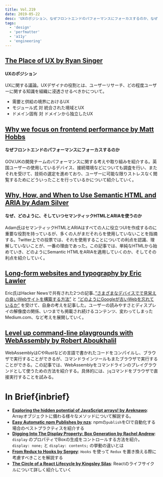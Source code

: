 ```yaml
---
title: Vol.219
date: 2019-05-22
desc: 'UXのポジション、なぜフロントエンドのパフォーマンスにフォーカスするのか、なぜ、どのように、そしていつセマンティックHTMLとARIAを使うのか'
tags:
  - 'design'
  - 'perfmatter'
  - 'a11y'
  - 'engineering'
---
```


## [The Place of UX by Ryan Singer](https://m.signalvnoise.com/the-place-of-ux/)

#### UXのポジション

UXに関する議論。UXデザイナの役割とは、ユーザーリサーチ、どの程度ユーザーに関する知識を組織に浸透させるべきかについて。

- 需要と供給の境界におけるUX
- モジュール式 対 統合された境域とUX
- ドメイン固有 対 ドメインから独立したUX

## [Why we focus on frontend performance by Matt Hobbs](https://technology.blog.gov.uk/2019/04/18/why-we-focus-on-frontend-performance/)

#### なぜフロントエンドのパフォーマンスにフォーカスするのか

GOV.UKの開発チームのパフォーマンスに関する考えや取り組みを紹介する。英国ユーザーの使用しているデバイス、接続環境などについても調査を行い、またそれを受けて、技術の選定を進めており、ユーザーに可能な限りストレスなく閲覧するためにどういったことを行っているかについて紹介していく。

## [Why, How, and When to Use Semantic HTML and ARIA by Adam Silver](https://css-tricks.com/why-how-and-when-to-use-semantic-html-and-aria/)

#### なぜ、どのように、そしていつセマンティックHTMLとARIAを使うのか

Adam氏はセマンティックHTMLとARIAはすべての人に役立つUIを作成するのに重要な役割を持っているが、多くの人がまだそれらを使用していないことを指摘する。Twitter上での投票では、それを使用することについての利点を認識、理解していないことが、一番の理由であった。この記事では、単純なHTMLから始めていき、どのようにSemantic HTMLをARIAを適用していくのか、そしてその利点を紹介していく。

## [Long-form websites and typography by Eric Lawler](https://lawler.io/scrivings/long-form-websites-and-typography/)

Eric氏はHacker Newsで共有された2つの記事、[”さまざまなデバイスでで見栄えの良いWebサイトを構築する方法”](https://jrl.ninja/etc/1/) と [“どのようにGoogleが古いWebを忘れているか”](http://stop.zona-m.net/2018/01/indeed-it-seems-that-google-is-forgetting-the-old-web/) を受けて、自身の考えを記事した。ユーザーの読みやすさとディスプレイの解像度の関係、いつまでも掲載され続けるコンテンツ、変わってしまったMedium.com、など考えを展開していく。

## [Level up command-line playgrounds with WebAssembly by Robert Aboukhalil](https://opensource.com/article/19/4/command-line-playgrounds-webassembly)

WebAssemblyはCやRustなどの言語で書かれたコードをコンパイルし、ブラウザで実行することができるが、コマンドラインツールもまたブラウザで実行することができる。この記事では、WebAssemblyをコマンドラインのプレイグラウンドとして使うための方法を紹介する。具体的には、`jq`コマンドをブラウザで直接実行することを試みる。

# In Brief{inbrief}
- [**Exploring the hidden potential of JavaScript arrays! by Areknawo**](https://areknawo.com/exploring-the-hidden-potential-of-javascript-arrays/): Arrayオブジェクトに備わる様々なメソッドについて解説する。
- [**Easy Automatic npm Publishes by nzs**](https://blog.npmjs.org/post/184553141742/easy-automatic-npm-publishes): npmの`publish`をCIで自動化する場合のベストプラクティスを紹介する
- [**Digging Into The Display Property: Box Generation by Rachel Andrew**](https://www.smashingmagazine.com/2019/05/display-box-generation/): `display` のプロパティでBoxの生成をコントロールする方法を紹介。 `display: none;` と `display: contents;` の挙動の違いとは
- [**From Redux to Hooks by Sergey**](https://staleclosures.dev/from-redux-to-hooks-case-study/): `Hooks` を使って `Redux`  を置き換える際に考慮すべきことを解説する
- [**The Circle of a React Lifecycle by Kingsley Silas**](https://css-tricks.com/the-circle-of-a-react-lifecycle/): Reactのライフサイクルについて詳しく紹介していく
